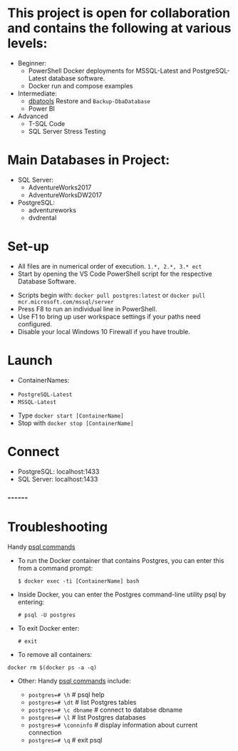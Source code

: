# This project is open for collaboration and contains the following at various levels: 
* Beginner: 
  + PowerShell Docker deployments for MSSQL-Latest and PostgreSQL-Latest database software.
  + Docker run and compose examples
* Intermediate: 
  + [dbatools](https://dbatools.io/) Restore and `Backup-DbaDatabase`
  + Power BI 
* Advanced 
  + T-SQL Code
  + SQL Server Stress Testing

# Main Databases in Project:
* SQL Server:
  + AdventureWorks2017
  + AdventureWorksDW2017
* PostgreSQL:
  + adventureworks
  + dvdrental

# Set-up
* All files are in numerical order of execution. `1.*, 2.*, 3.* ect`
* Start by opening the VS Code PowerShell script for the respective Database Software.
 + Scripts begin with:
 `docker pull postgres:latest` or `docker pull mcr.microsoft.com/mssql/server`
 + Press F8 to run an individual line in PowerShell.
 + Use F1 to bring up user workspace settings if your paths need configured.
 + Disable your local Windows 10 Firewall if you have trouble.

# Launch
* ContainerNames: 
+ `PostgreSQL-Latest`
+ `MSSQL-Latest`

* Type `docker start [ContainerName]` 
* Stop with `docker stop [ContainerName]`

# Connect
* PostgreSQL: localhost:1433
* SQL Server: localhost:1433

### ------
# Troubleshooting
Handy [psql commands](https://gpdb.docs.pivotal.io/gs/43/pdf/PSQLQuickRef.pdf)

  + To run the Docker container that contains Postgres, you can enter this from a command prompt:

    `$ docker exec -ti [ContainerName] bash`

  + Inside Docker, you can enter the Postgres command-line utility psql by entering: 

    `# psql -U postgres`

  + To exit Docker enter:

    `# exit`
    
  + To remove all containers:
  
  `docker rm $(docker ps -a -q)`
  
  
+ Other:
    Handy [psql commands](https://gpdb.docs.pivotal.io/gs/43/pdf/PSQLQuickRef.pdf) include:

    + `postgres=# \h`          # psql help
    + `postgres=# \dt`         # list Postgres tables
    + `postgres=# \c dbname`   # connect to databse dbname
    + `postgres=# \l`          # list Postgres databases
    + `postgres=# \conninfo`   # display information about current connection
    + `postgres=# \q`          # exit psql
